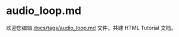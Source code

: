 audio_loop.md
===

欢迎您编辑 <a target="__blank" href="https://github.com/jaywcjlove/html-tutorial/blob/master/docs/tags/audio_loop.md">docs/tags/audio_loop.md</a> 文件，共建 HTML Tutorial 文档。